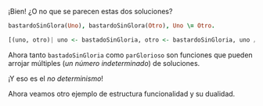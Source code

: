 ¡Bien! ¿O no que se parecen estas dos soluciones? 

```prolog
bastardoSinGlora(Uno), bastardoSinGlora(Otro), Uno \= Otro.
```

```haskell
[(uno, otro)| uno <- bastadoSinGloria, otro <- bastardoSinGloria, uno /= otro]
```


Ahora tanto `bastadoSinGloria` como `parGlorioso` son funciones que pueden arrojar múltiples (_un número indeterminado_) de soluciones.  



¡Y eso es el _no determinismo_! 

Ahora veamos otro ejemplo de estructura funcionalidad y su dualidad. 